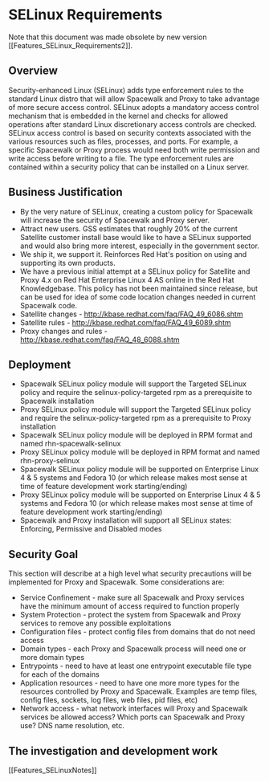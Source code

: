 # SELinux Requirements



Note that this document was made obsolete by new version [[Features_SELinux_Requirements2]].
## Overview



Security-enhanced Linux (SELinux) adds type enforcement rules to the standard Linux distro that will allow Spacewalk and Proxy to take advantage of more secure access control. SELinux adopts a mandatory access control mechanism that is embedded in the kernel and checks for allowed operations after standard Linux discretionary access controls are checked. SELinux access control is based on security contexts associated with the various resources such as files, processes, and ports. For example, a specific Spacewalk or Proxy process would need both write permission and write access before writing to a file. The type enforcement rules are contained within a security policy that can be installed on a Linux server. 
## Business Justification



 * By the very nature of SELinux, creating a custom policy for Spacewalk will increase the security of Spacewalk and Proxy server. 
 * Attract new users. GSS estimates that roughly 20% of the current Satellite customer install base would like to have a SELinux supported and would also bring more interest, especially in the government sector.
 * We ship it, we support it. Reinforces Red Hat's position on using and supporting its own products. 
 * We have a previous initial attempt at a SELinux policy for Satellite and Proxy 4.x on Red Hat Enterprise Linux 4 AS online in the Red Hat Knowledgebase. This policy has not been maintained since release, but can be used for idea of some code location changes needed in current Spacewalk code. 
  * Satellite changes - http://kbase.redhat.com/faq/FAQ_49_6086.shtm
  * Satellite rules - http://kbase.redhat.com/faq/FAQ_49_6089.shtm
  * Proxy changes and rules - http://kbase.redhat.com/faq/FAQ_48_6088.shtm
## Deployment



 * Spacewalk SELinux policy module will support the Targeted SELinux policy and require the selinux-policy-targeted rpm as a prerequisite to Spacewalk installation
 * Proxy SELinux policy module will support the Targeted SELinux policy and require the selinux-policy-targeted rpm as a prerequisite to Proxy installation
 * Spacewalk SELinux policy module will be deployed in RPM format and named rhn-spacewalk-selinux 
 * Proxy SELinux policy module will be deployed in RPM format and named rhn-proxy-selinux 
 * Spacewalk SELinux policy module will be supported on Enterprise Linux 4 & 5 systems and Fedora 10 (or which release makes most sense at time of feature development work starting/ending)
 * Proxy SELinux policy module will be supported on Enterprise Linux 4 & 5 systems and Fedora 10 (or which release makes most sense at time of feature development work starting/ending)
 * Spacewalk and Proxy installation will support all SELinux states: Enforcing, Permissive and Disabled modes 
## Security Goal

This section will describe at a high level what security precautions will be implemented for Proxy and Spacewalk. Some considerations are:


 * Service Confinement - make sure all Spacewalk and Proxy services have the minimum amount of access required to function properly 
 * System Protection - protect the system from Spacewalk and Proxy services to remove any possible exploitations 
 * Configuration files - protect config files from domains that do not need access 
 * Domain types - each Proxy and Spacewalk process will need one or more domain types
 * Entrypoints - need to have at least one entrypoint executable file type for each of the domains 
 * Application resources - need to have one more more types for the resources controlled by Proxy and Spacewalk. Examples are temp files, config files, sockets, log files, web files, pid files, etc) 
 * Network access - what network interfaces will Proxy and Spacewalk services be allowed access? Which ports can Spacewalk and Proxy use? DNS name resolution, etc. 
## The investigation and development work



[[Features_SELinuxNotes]]